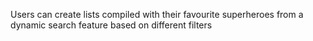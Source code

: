 Users can create lists compiled with their favourite superheroes from a dynamic search feature based on different filters 
